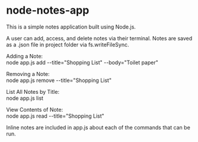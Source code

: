 # node-notes-app

This is a simple notes application built using Node.js.

A user can add, access, and delete notes via their terminal. Notes are saved as a .json file in project folder via fs.writeFileSync.

Adding a Note:  
node app.js add --title="Shopping List" --body="Toilet paper"

Removing a Note:  
node app.js remove --title="Shopping List"

List All Notes by Title:  
node app.js list

View Contents of Note:  
node app.js read --title="Shopping List"

Inline notes are included in app.js about each of the commands that can be run.